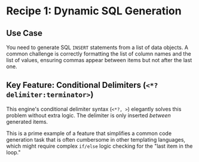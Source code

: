 # Recipe 1: Dynamic SQL Generation

## Use Case
You need to generate SQL `INSERT` statements from a list of data objects. A common challenge is correctly formatting the list of column names and the list of values, ensuring commas appear between items but not after the last one.

## Key Feature: Conditional Delimiters (`<*?delimiter:terminator>`)

This engine's conditional delimiter syntax (`<*?, >`) elegantly solves this problem without extra logic. The delimiter is only inserted *between* generated items.

This is a prime example of a feature that simplifies a common code generation task that is often cumbersome in other templating languages, which might require complex `if/else` logic checking for the "last item in the loop."
